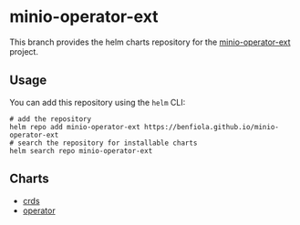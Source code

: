 # minio-operator-ext

This branch provides the helm charts repository for the [minio-operator-ext](https://github.com/benfiola/minio-operator-ext) project.

## Usage

You can add this repository using the `helm` CLI:

```shell
# add the repository
helm repo add minio-operator-ext https://benfiola.github.io/minio-operator-ext
# search the repository for installable charts
helm search repo minio-operator-ext
```

## Charts

- [crds](./README-crds.md)
- [operator](./README-operator.md)
